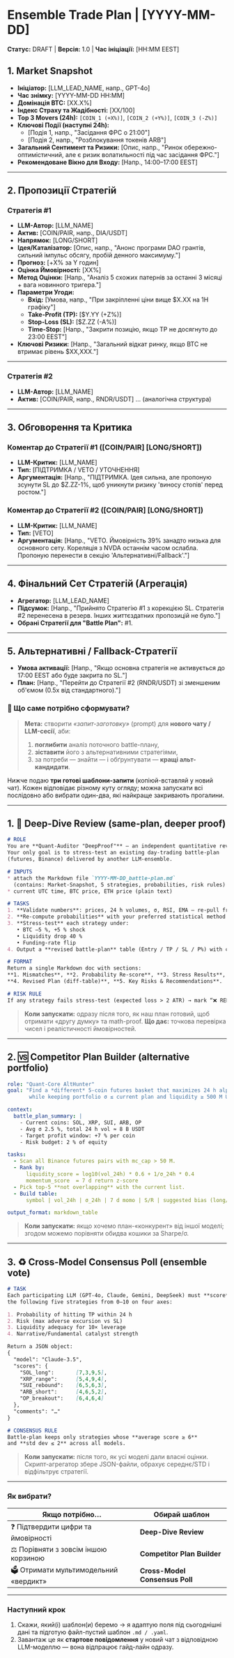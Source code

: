 # Ensemble Trade Plan | [YYYY-MM-DD]

**Статус:** DRAFT | **Версія:** 1.0 | **Час ініціації:** [HH:MM EEST]

## 1. Market Snapshot
- **Ініціатор:** [LLM_LEAD_NAME, напр., GPT-4o]
- **Час знімку:** [YYYY-MM-DD HH:MM]
- **Домінація BTC:** [XX.X%]
- **Індекс Страху та Жадібності:** [XX/100]
- **Top 3 Movers (24h):** `[COIN_1 (+X%)]`, `[COIN_2 (+Y%)]`, `[COIN_3 (-Z%)]`
- **Ключові Події (наступні 24h):**
  - [Подія 1, напр., "Засідання ФРС о 21:00"]
  - [Подія 2, напр., "Розблокування токенів ARB"]
- **Загальний Сентимент та Ризики:** [Опис, напр., "Ринок обережно-оптимістичний, але є ризик волатильності під час засідання ФРС."]
- **Рекомендоване Вікно для Входу:** [Напр., 14:00–17:00 EEST]

---

## 2. Пропозиції Стратегій

### Стратегія #1
- **LLM-Автор:** [LLM_NAME]
- **Актив:** [COIN/PAIR, напр., DIA/USDT]
- **Напрямок:** [LONG/SHORT]
- **Ідея/Каталізатор:** [Опис, напр., "Анонс програми DAO грантів, сильний імпульс обсягу, пробій денного максимуму."]
- **Прогноз:** [+X% за Y годин]
- **Оцінка Ймовірності:** [XX%]
- **Метод Оцінки:** [Напр., "Аналіз 5 схожих патернів за останні 3 місяці + вага новинного тригера."]
- **Параметри Угоди:**
  - **Вхід:** [Умова, напр., "При закріпленні ціни вище $X.XX на 1H графіку"]
  - **Take-Profit (TP):** [$Y.YY (+Z%)]
  - **Stop-Loss (SL):** [$Z.ZZ (-A%)]
  - **Time-Stop:** [Напр., "Закрити позицію, якщо TP не досягнуто до 23:00 EEST"]
- **Ключові Ризики:** [Напр., "Загальний відкат ринку, якщо BTC не втримає рівень $XX,XXX."]

---

### Стратегія #2
- **LLM-Автор:** [LLM_NAME]
- **Актив:** [COIN/PAIR, напр., RNDR/USDT]
... (аналогічна структура)

---

## 3. Обговорення та Критика

### Коментар до Стратегії #1 ([COIN/PAIR] [LONG/SHORT])
- **LLM-Критик:** [LLM_NAME]
- **Тип:** [ПІДТРИМКА / VETO / УТОЧНЕННЯ]
- **Аргументація:** [Напр., "ПІДТРИМКА. Ідея сильна, але пропоную зсунути SL до $Z.ZZ-1%, щоб уникнути ризику 'виносу стопів' перед ростом."]

### Коментар до Стратегії #2 ([COIN/PAIR] [LONG/SHORT])
- **LLM-Критик:** [LLM_NAME]
- **Тип:** [VETO]
- **Аргументація:** [Напр., "VETO. Ймовірність 39% занадто низька для основного сету. Кореляція з NVDA останнім часом ослабла. Пропоную перенести в секцію 'Альтернативні/Fallback'."]

---

## 4. Фінальний Сет Стратегій (Агрегація)
- **Агрегатор:** [LLM_LEAD_NAME]
- **Підсумок:** [Напр., "Прийнято Стратегію #1 з корекцією SL. Стратегія #2 перенесена в резерв. Інших життєздатних пропозицій не було."]
- **Обрані Стратегії для "Battle Plan":** #1.

---

## 5. Альтернативні / Fallback-Стратегії
- **Умова активації:** [Напр., "Якщо основна стратегія не активується до 17:00 EEST або буде закрита по SL."]
- **План:** [Напр., "Перейти до Стратегії #2 (RNDR/USDT) зі зменшеним об'ємом (0.5x від стандартного)."]

### 🔖 Що саме потрібно сформувати?

> **Мета:** створити *«запит-заготовку»* (prompt) для **нового чату / LLM-сесії**, аби:
>
> 1. **поглибити** аналіз поточного battle-плану,
> 2. **зіставити** його з альтернативними стратегіями,
> 3. за потреби — знайти ― і обґрунтувати ― **кращі альт-кандидати**.

Нижче подаю **три готові шаблони-запити** (копіюй-вставляй у новий чат).  Кожен відповідає різному куту огляду; можна запускати всі послідовно або вибрати один-два, які найкраще закривають прогалини.

---

## 1. 🔬 Deep-Dive Review (same-plan, deeper proof)

```markdown
# ROLE
You are **Quant-Auditor "DeepProof"** — an independent quantitative reviewer.
Your only goal is to stress-test an existing day-trading battle-plan
(futures, Binance) delivered by another LLM-ensemble.

# INPUTS
* attach the Markdown file `YYYY-MM-DD_battle-plan.md`
  (contains: Market-Snapshot, 5 strategies, probabilities, risk rules)
* current UTC time, BTC price, ETH price (plain text)

# TASKS
1. **Validate numbers**: prices, 24 h volumes, σ, RSI, EMA — re-pull fresh data via public APIs; list every mismatch > ±3 %.
2. **Re-compute probabilities** with your preferred statistical method (state it), compare vs original; flag ≥ 10 pp gaps.
3. **Stress-test** each strategy under:
   • BTC –5 %, +5 % shock  
   • Liquidity drop 40 %  
   • Funding-rate flip
4. Output a **revised battle-plan** table (Entry / TP / SL / P%) with changes highlighted.

# FORMAT
Return a single Markdown doc with sections:
**1. Mismatches**, **2. Probability Re-score**, **3. Stress Results**,  
**4. Revised Plan (diff-table)**, **5. Key Risks & Recommendations**.

# RISK RULE
If any strategy fails stress-test (expected loss > 2 ATR) → mark “❌ REMOVE”.
```

> **Коли запускати:** одразу після того, як наш план готовий, щоб отримати «другу думку» та math-proof.
> **Що дає:** точкова перевірка чисел і реалістичності ймовірностей.

---

## 2. 🆚 Competitor Plan Builder (alternative portfolio)

```yaml
role: "Quant-Core AltHunter"
goal: "Find a *different* 5-coin futures basket that maximizes 24 h alpha
       while keeping portfolio σ ≤ current plan and liquidity ≥ 500 M USDT total."

context:
  battle_plan_summary: |
    - Current coins: SOL, XRP, SUI, ARB, OP
    - Avg σ 2.5 %, total 24 h vol ≈ 8 B USDT
    - Target profit window: +7 % per coin
    - Risk budget: 2 % of equity

tasks:
  - Scan all Binance futures pairs with mc_cap > 50 M.
  - Rank by:
      liquidity_score = log10(vol_24h) * 0.6 + 1/σ_24h * 0.4
      momentum_score  = 7 d return z-score
  - Pick top-5 **not overlapping** with the current list.
  - Build table:
      symbol | vol_24h | σ_24h | 7 d momo | S/R | suggested bias (long/short) | P(+7 %)

output_format: markdown_table
```

> **Коли запускати:** якщо хочемо план-«конкурент» від іншої моделі; згодом можемо порівняти обидва кошики за Sharpe/σ.

---

## 3. ♻️ Cross-Model Consensus Poll (ensemble vote)

```markdown
# TASK
Each participating LLM (GPT-4o, Claude, Gemini, DeepSeek) must **score**
the following five strategies from 0–10 on four axes:

1. Probability of hitting TP within 24 h
2. Risk (max adverse excursion vs SL)
3. Liquidity adequacy for 10× leverage
4. Narrative/Fundamental catalyst strength

Return a JSON object:
{
  "model": "Claude-3.5",
  "scores": {
    "SOL_long":       [7,3,9,5],
    "XRP_range":      [5,4,9,4],
    "SUI_rebound":    [6,5,6,3],
    "ARB_short":      [4,6,5,2],
    "OP_breakout":    [6,4,6,4]
  },
  "comments": "…"
}

# CONSENSUS RULE
Battle-plan keeps only strategies whose **average score ≥ 6**
and **std dev ≤ 2** across all models.
```

> **Коли запускати:** після того, як усі моделі дали власні оцінки.  Скрипт-агрегатор збере JSON-файли, обрахує середнє/STD і відфільтрує стратегії.

---

### Як вибрати?

| Якщо потрібно…                         | Обирай шаблон                  |
| -------------------------------------- | ------------------------------ |
| ❓ Підтвердити цифри та ймовірності     | **Deep-Dive Review**           |
| ⚖️ Порівняти з зовсім іншою корзиною   | **Competitor Plan Builder**    |
| 🗳️ Отримати мультимодельний «вердикт» | **Cross-Model Consensus Poll** |

---

### Наступний крок

1. Скажи, який(і) шаблон(и) беремо → я адаптую поля під сьогоднішні дані та підготую файл-пустий шаблон `.md / .yaml`.
2. Завантаж це як **стартове повідомлення** у новий чат з відповідною LLM-моделлю — вона відпрацює гайд-лайн одразу.
